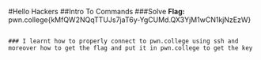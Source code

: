   #Hello Hackers
  ##Intro To Commands
  ###Solve
  **Flag:** pwn.college{kMfQW2NQqTTUJs7jaT6y-YgCUMd.QX3YjM1wCN1kjNzEzW}
  ```hacker@hello~intro~to~commands: ~$ hello

### I learnt how to properly connect to pwn.college using ssh and moreover how to get the flag and put it in pwn.college to get the key

